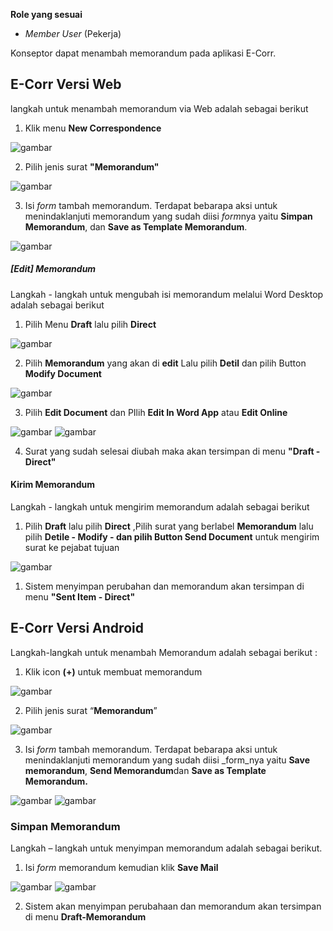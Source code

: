**Role yang sesuai**

- *Member User* (Pekerja)

Konseptor dapat menambah memorandum pada aplikasi E-Corr. 

## **E-Corr Versi Web**

langkah untuk menambah memorandum via Web adalah sebagai berikut

1. Klik menu **New Correspondence**

![gambar](Memorandum/MM_Web/MM_1.png)

2. Pilih jenis surat **"Memorandum"**

![gambar](Memorandum/MM_Web/Memo-2.png)

3. Isi *form* tambah memorandum. Terdapat bebarapa aksi untuk menindaklanjuti memorandum yang sudah diisi *form*nya yaitu **Simpan Memorandum**,  dan **Save as Template Memorandum**.

![gambar](Memorandum/MM_Web/Memo-3.png)



##### [Edit] Memorandum

Langkah - langkah untuk mengubah isi memorandum melalui Word Desktop adalah sebagai berikut

1. Pilih Menu **Draft** lalu pilih **Direct**

![gambar](Memorandum/MM_Web/Memo-4.png)

2. Pilih **Memorandum** yang akan di **edit** Lalu pilih **Detil** dan pilih Button **Modify Document**
   
![gambar](Memorandum/MM_Web/Memo-5.png)

3. Pilih **Edit Document** dan PIlih **Edit In Word App** atau **Edit Online**
   
![gambar](Memorandum/MM_Web/02MM-8.png)
![gambar](Memorandum/MM_Web/02MM-9.png)

4. Surat yang sudah selesai diubah maka akan tersimpan di menu **"Draft - Direct"**

#### Kirim Memorandum

Langkah - langkah untuk mengirim memorandum adalah sebagai berikut

1. Pilih **Draft** lalu pilih **Direct** ,Pilih surat yang berlabel **Memorandum** lalu pilih **Detile - Modify - dan pilih Button Send Document** untuk mengirim surat ke pejabat tujuan

![gambar](Memorandum/MM_Web/02MM-10.png)

1. Sistem menyimpan perubahan dan memorandum akan tersimpan di menu **"Sent Item - Direct"**


## **E-Corr Versi Android**

Langkah-langkah untuk menambah Memorandum adalah sebagai berikut :

1. 	Klik icon **(+)** untuk membuat memorandum

![gambar](Memorandum/MM_Android/Tambahmemo/02MM-49.png)

2. Pilih jenis surat “**Memorandum**”
   
![gambar](Memorandum/MM_Android/Tambahmemo/02MM-50.png)

3. Isi _form_ tambah memorandum. Terdapat bebarapa aksi untuk menindaklanjuti memorandum yang sudah diisi _form_nya yaitu **Save memorandum**, **Send Memorandum**dan **Save as Template Memorandum.**

![gambar](Memorandum/MM_Android/Tambahmemo/02MM-51.png) 
![gambar](Memorandum/MM_Android/Tambahmemo/02MM-52.png) 

### Simpan Memorandum

Langkah – langkah untuk menyimpan memorandum adalah sebagai berikut.

1. Isi _form_ memorandum kemudian klik **Save Mail**

![gambar](Memorandum/MM_Android/Tambahmemo/02MM-52.png) 
![gambar](Memorandum/MM_Android/Tambahmemo/02MM-53.png)

2. Sistem akan menyimpan perubahaan dan memorandum akan tersimpan di menu **Draft-Memorandum**



